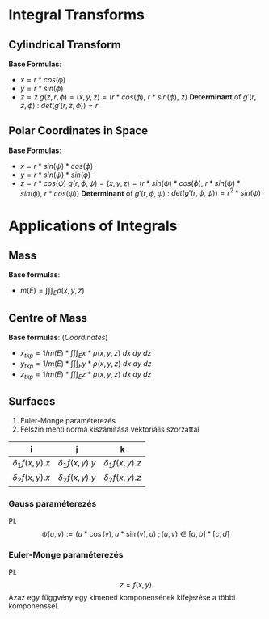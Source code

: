 # Integral Transforms
## Cylindrical Transform
**Base Formulas**:
- $x = r * cos(\phi)$
- $y = r * sin(\phi)$
- $z = z$ 
$g(z,r,\phi) = (x,y,z) = (r * cos(\phi),\ r * sin(\phi),\ z)$
**Determinant** of $g'(r,z,\phi)$ : $det(g'(r,z,\phi))=r$
## Polar Coordinates in Space
**Base Formulas**:  
- $x = r * sin(\psi) * cos(\phi)$
- $y = r * sin(\psi) * sin(\phi)$
- $z = r * cos(\psi)$ 
$g(r,\phi,\psi) = (x,y,z) = (r * sin(\psi) * cos(\phi),\ r * sin(\psi) * sin(\phi),\ r * cos(\psi))$
**Determinant** of $g'(r,\phi,\psi)$ : $det(g'(r,\phi,\psi)) = r^2 * sin(\psi)$  

# Applications of Integrals
## Mass
**Base formulas**: 
- $m(E) = \int \int \int_E \rho(x,y,z)$ 

## Centre of Mass 
**Base formulas**:  (*Coordinates*)
- $x_{tkp} = 1/m(E) * \int \int \int_E x*\rho(x,y,z)\ dx\ dy\ dz$     
- $y_{tkp} = 1/m(E) * \int \int \int_E y*\rho(x,y,z)\ dx\ dy\ dz$ 
- $z_{tkp} = 1/m(E) * \int \int \int_E z*\rho(x,y,z)\ dx\ dy\ dz$ 
## Surfaces
1. Euler-Monge paraméterezés
2. Felszín menti norma kiszámítása vektoriális szorzattal

| i                  | j                  | k                  |
| ------------------ | ------------------ | ------------------ |
| $\delta_1f(x,y).x$ | $\delta_1f(x,y).y$ | $\delta_1f(x,y).z$ |
| $\delta_2f(x,y).x$ | $\delta_2f(x,y).y$ | $\delta_2f(x,y).z$ |
### Gauss paraméterezés
Pl. 
$$
\psi(u,v) := (u * \cos(v), u * \sin(v),u)\ ; (u,v) \in [a,b] *[c,d]
$$
### Euler-Monge paraméterezés 
Pl. 
$$
z = f(x,y) 
$$
Azaz egy függvény egy kimeneti komponensének kifejezése a többi komponenssel.
